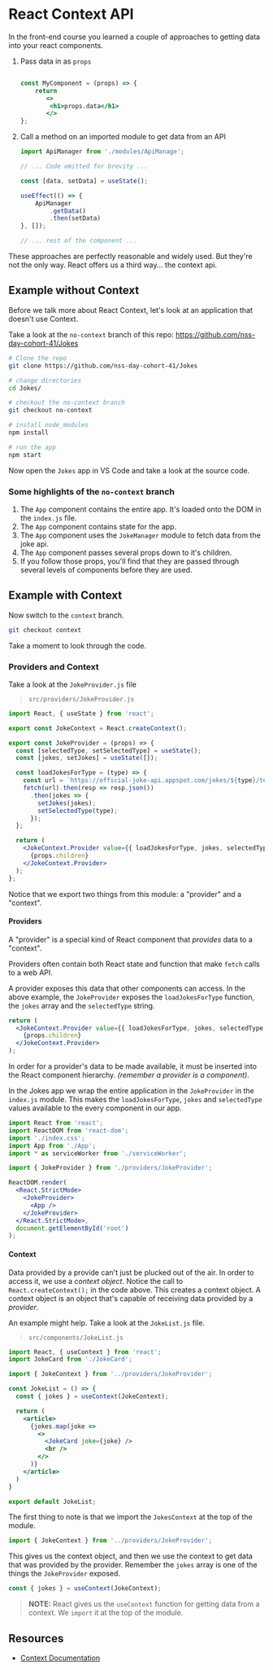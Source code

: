 # React Context API

In the front-end course you learned a couple of approaches to getting data into your react components.

1. Pass data in as `props`

    ```jsx

    const MyComponent = (props) => {
        return
           <>
            <h1>props.data</h1>
           </>
    };
    ```

1. Call a method on an imported module to get data from an API

    ```jsx
    import ApiManager from './modules/ApiManage';

    // ... Code omitted for brevity ...

    const [data, setData] = useState();

    useEffect(() => {
        ApiManager
            .getData()
            .then(setData)
    }, []);

    // ... rest of the component ...
    ```

These approaches are perfectly reasonable and widely used. But they're not the only way. React offers us a third way... the context api.

## Example without Context

Before we talk more about React Context, let's look at an application that doesn't use Context.

Take a look at the `no-context` branch of this repo: https://github.com/nss-day-cohort-41/Jokes


```sh
# Clone the repo
git clone https://github.com/nss-day-cohort-41/Jokes

# change directories
cd Jokes/

# checkout the no-context branch
git checkout no-context

# install node_modules
npm install

# run the app
npm start
```

Now open the `Jokes` app in VS Code and take a look at the source code.

### Some highlights of the `no-context` branch

1. The `App` component contains the entire app. It's loaded onto the DOM in the `index.js` file.
1. The `App` component contains state for the app.
1. The `App` component uses the `JokeManager` module to fetch data from the joke api.
1. The `App` component passes several props down to it's children.
1. If you follow those props, you'll find that they are passed through several levels of components before they are used.

## Example with Context

Now switch to the `context` branch.

```sh
git checkout context
```

Take a moment to look through the code.

### Providers and Context

Take a look at the `JokeProvider.js` file

> `src/providers/JokeProvider.js`

```jsx
import React, { useState } from 'react';

export const JokeContext = React.createContext();

export const JokeProvider = (props) => {
  const [selectedType, setSelectedType] = useState();
  const [jokes, setJokes] = useState([]);

  const loadJokesForType = (type) => {
    const url = `https://official-joke-api.appspot.com/jokes/${type}/ten`;
    fetch(url).then(resp => resp.json())
      .then(jokes => {
        setJokes(jokes);
        setSelectedType(type);
      });
  };

  return (
    <JokeContext.Provider value={{ loadJokesForType, jokes, selectedType }}>
      {props.children}
    </JokeContext.Provider>
  );
};
```

Notice that we export two things from this module: a "provider" and a "context".

#### Providers

A "provider" is a special kind of React component that _provides_ data to a "context".

Providers often contain both React state and function that make `fetch` calls to a web API.

A provider exposes this data that other components can access. In the above example, the `JokeProvider` exposes the `loadJokesForType` function, the `jokes` array and the `selectedType` string.

```jsx
return (
  <JokeContext.Provider value={{ loadJokesForType, jokes, selectedType }}>
    {props.children}
  </JokeContext.Provider>
);
```

In order for a provider's data to be made available, it must be inserted into the React component hierarchy. _(remember a provider is a component)_.

In the Jokes app we wrap the entire application in the `JokeProvider` in the `index.js` module. This makes the `loadJokesForType`, `jokes` and `selectedType` values available to the every component in our app.

```jsx
import React from 'react';
import ReactDOM from 'react-dom';
import './index.css';
import App from './App';
import * as serviceWorker from './serviceWorker';

import { JokeProvider } from './providers/JokeProvider';

ReactDOM.render(
  <React.StrictMode>
    <JokeProvider>
      <App />
    </JokeProvider>
  </React.StrictMode>,
  document.getElementById('root')
);
```


#### Context

Data provided by a provide can't just be plucked out of the air. In order to access it, we use a _context object_. Notice the call to `React.createContext();` in the code above. This creates a context object. A context object is an object that's capable of receiving data provided by a _provider_.

An example might help. Take a look at the `JokeList.js` file.

> `src/components/JokeList.js`

```jsx
import React, { useContext } from 'react';
import JokeCard from './JokeCard';

import { JokeContext } from '../providers/JokeProvider';

const JokeList = () => {
  const { jokes } = useContext(JokeContext);

  return (
    <article>
      {jokes.map(joke =>
        <>
          <JokeCard joke={joke} />
          <br />
        </>
      )}
    </article>
  )
}

export default JokeList;
```

The first thing to note is that we import the `JokesContext` at the top of the module.

```js
import { JokeContext } from '../providers/JokeProvider';
```

This gives us the context object, and then we use the context to get data that was provided by the provider. Remember the `jokes` array is one of the things the `JokeProvider` exposed.

```js
const { jokes } = useContext(JokeContext);
```

> **NOTE:** React gives us the `useContext` function for getting data from a context. We `import` it at the top of the module.

## Resources

* [Context Documentation](https://reactjs.org/docs/context.html)
